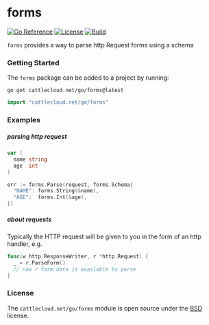 # forms

[![Go Reference](https://pkg.go.dev/badge/cattlecloud.net/go/forms.svg)](https://pkg.go.dev/cattlecloud.net/go/forms)
[![License](https://img.shields.io/github/license/cattlecloud/forms?color=7C00D8&style=flat-square&label=License)](https://github.com/cattlecloud/forms/blob/main/LICENSE)
[![Build](https://img.shields.io/github/actions/workflow/status/cattlecloud/forms/ci.yaml?style=flat-square&color=0FAA07&label=Tests)](https://github.com/cattlecloud/forms/actions/workflows/ci.yaml)

`forms` provides a way to parse http Request forms using a schema

### Getting Started

The `forms` package can be added to a project by running:

```shell
go get cattlecloud.net/go/forms@latest
```

```go
import "cattlecloud.net/go/forms"
```

### Examples

##### parsing http request

```go
var (
  name string
  age  int
)

err := forms.Parse(request, forms.Schema{
  "NAME": forms.String(&name),
  "AGE":  forms.Int(&age),
})
```

##### about requests

Typically the HTTP request will be given to you in the form of an http handler,
e.g.

```go
func(w http.ResponseWriter, r *http.Request) {
  _ = r.ParseForm()
  // now r form data is available to parse
}
```

### License

The `cattlecloud.net/go/forms` module is open source under the [BSD](LICENSE) license.
